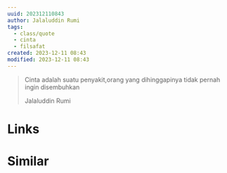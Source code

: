 ```yaml
---
uuid: 202312110843
author: Jalaluddin Rumi
tags:
  - class/quote
  - cinta
  - filsafat
created: 2023-12-11 08:43
modified: 2023-12-11 08:43
---
```


<blockquote>
<p>Cinta adalah suatu penyakit,orang yang dihinggapinya tidak pernah ingin disembuhkan</p>
<p>Jalaluddin Rumi</p>
</blockquote>

# Links

# Similar
